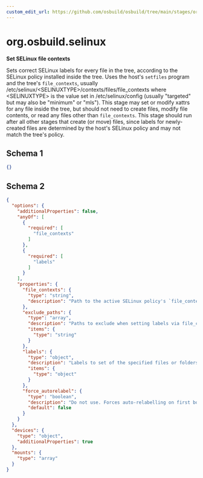 ```yaml
---
custom_edit_url: https://github.com/osbuild/osbuild/tree/main/stages/org.osbuild.selinux.meta.json
---
```

# org.osbuild.selinux
<!--
[//]: # ( DO NOT MODIFY THIS FILE! )
[//]: # ( This content is generated by `scripts/pull_osbuild_modules.py` )
[//]: # ( Rather change the source of this: https://github.com/osbuild/osbuild/tree/main/stages/org.osbuild.selinux.meta.json )
-->

**Set SELinux file contexts**

Sets correct SELinux labels for every file in the tree, according to the
SELinux policy installed inside the tree.
Uses the host's `setfiles` program and the tree's `file_contexts`, usually
    /etc/selinux/\<SELINUXTYPE\>/contexts/files/file_contexts
where \<SELINUXTYPE\> is the value set in /etc/selinux/config (usually "targeted"
but may also be "minimum" or "mls").
This stage may set or modify xattrs for any file inside the tree, but should
not need to create files, modify file contents, or read any files other than
`file_contexts`.
This stage should run after all other stages that create (or move) files, since
labels for newly-created files are determined by the host's SELinux policy and
may not match the tree's policy.

## Schema 1

```json
{}
```

## Schema 2

```json
{
  "options": {
    "additionalProperties": false,
    "anyOf": [
      {
        "required": [
          "file_contexts"
        ]
      },
      {
        "required": [
          "labels"
        ]
      }
    ],
    "properties": {
      "file_contexts": {
        "type": "string",
        "description": "Path to the active SELinux policy's `file_contexts`"
      },
      "exclude_paths": {
        "type": "array",
        "description": "Paths to exclude when setting labels via file_contexts",
        "items": {
          "type": "string"
        }
      },
      "labels": {
        "type": "object",
        "description": "Labels to set of the specified files or folders",
        "items": {
          "type": "object"
        }
      },
      "force_autorelabel": {
        "type": "boolean",
        "description": "Do not use. Forces auto-relabelling on first boot.",
        "default": false
      }
    }
  },
  "devices": {
    "type": "object",
    "additionalProperties": true
  },
  "mounts": {
    "type": "array"
  }
}
```
